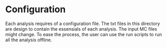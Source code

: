 # Configuration
Each analysis requires of a configuration file. The txt files in this directory are design to contain the essensials of each analysis. 
The input MC files might change. To ease the process, the user can use the run scripts to run all the analysis offline. 